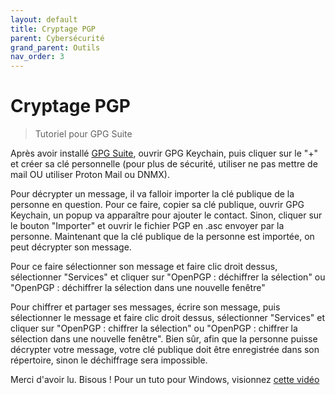 ```yaml
---
layout: default
title: Cryptage PGP
parent: Cybersécurité
grand_parent: Outils
nav_order: 3
---
```


# Cryptage PGP
>Tutoriel pour GPG Suite

Après avoir installé [GPG Suite](https://gpgtools.org/), ouvrir GPG Keychain, puis cliquer sur le "+" et créer sa clé personnelle (pour plus de sécurité, utiliser ne pas mettre de mail OU utiliser Proton Mail ou DNMX).

Pour décrypter un message, il va falloir importer la clé publique de la personne en question. Pour ce faire, copier sa clé publique, ouvrir GPG Keychain, un popup va apparaître pour ajouter le contact. Sinon, cliquer sur le bouton "Importer" et ouvrir le fichier PGP en .asc envoyer par la personne.
Maintenant que la clé publique de la personne est importée, on peut décrypter son message.

Pour ce faire sélectionner son message et faire clic droit dessus, sélectionner "Services" et cliquer sur "OpenPGP : déchiffrer la sélection" ou "OpenPGP : déchiffrer la sélection dans une nouvelle fenêtre"

Pour chiffrer et partager ses messages, écrire son message, puis sélectionner le message et faire clic droit dessus, sélectionner "Services" et cliquer sur "OpenPGP : chiffrer la sélection" ou "OpenPGP : chiffrer la sélection dans une nouvelle fenêtre".
Bien sûr, afin que la personne puisse décrypter votre message, votre clé publique doit être enregistrée dans son répertoire, sinon le déchiffrage sera impossible.

Merci d'avoir lu. Bisous !
Pour un tuto pour Windows, visionnez [cette vidéo](https://www.youtube.com/watch?v=cdE5haNGa28&t=292s)